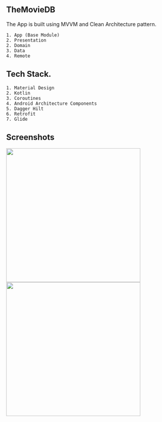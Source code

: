 ## TheMovieDB

The App is built using MVVM and Clean Architecture pattern.

    1. App (Base Module)
    2. Presentation
    2. Domain
    3. Data
    4. Remote
    
## Tech Stack.
    1. Material Design
    2. Kotlin
    3. Coroutines
    4. Android Architecture Components
    5. Dagger Hilt
    6. Retrofit
    7. Glide
    
## Screenshots

<p align="left">
  <img src="https://user-images.githubusercontent.com/15156428/174747490-ea02843a-80d0-42d2-8072-47b12c6c5be7.jpg" width="360" >
  <img src="https://user-images.githubusercontent.com/15156428/174747569-574406fc-8b22-42f0-a28f-260eb2d3057f.jpg" width="360" >
</p>
